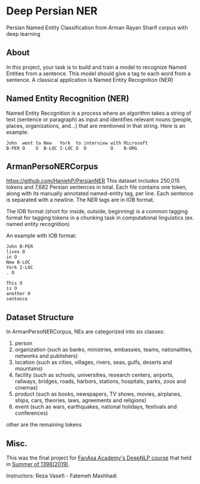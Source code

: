 # Deep Persian NER
Persian Named Entity Classification from Arman Rayan Sharif corpus with deep learning

## About
In this project, your task is to build and train a model to recognize Named Entities from a sentence. This model should give a tag to each word from a sentence. A classical application is Named Entity Recognition (NER)

## Named Entity Recognition (NER)
Named Entity Recognition is a process where an algorithm takes a string of text (sentence or paragraph) as input and identifies relevant nouns (people, places, organizations, and...) that are mentioned in that string. Here is an example:

```
John  went to New   York  to interview with Microsoft 
B-PER O    O  B-LOC I-LOC O  O         O    B-ORG
```

## ArmanPersoNERCorpus
https://github.com/HaniehP/PersianNER
This dataset includes 250,015 tokens and 7,682 Persian sentences in total. Each file contains one token, along with its manually annotated named-entity tag, per line. Each sentence is separated with a newline. The NER tags are in IOB format.

The IOB format (short for inside, outside, beginning) is a common tagging format for tagging tokens in a chunking task in computational linguistics (ex. named entity recognition)

An example with IOB format:

```
John B-PER
lives O
in O
New B-LOC
York I-LOC
. O
 
This O
is O
another O
sentence
```

## Dataset Structure
In ArmanPersoNERCorpus, NEs are categorized into six classes:
1. person
2. organization (such as banks, ministries, embassies, teams, nationalities, networks and publishers)
3. location (such as cities, villages, rivers, seas, gulfs, deserts and mountains)
4. facility (such as schools, universities, research centers, airports, railways, bridges, roads, harbors, stations, hospitals, parks, zoos and cinemas)
5. product (such as books, newspapers, TV shows, movies, airplanes, ships, cars, theories, laws, agreements and religions)
6. event (such as wars, earthquakes, national holidays, festivals and conferences)

other are the remaining tokens

## Misc.
This was the final project for [FanAsa Academy's DeepNLP course](http://fanasa.co/academy.php) that held in [Summer of 1398(2019)](https://evand.com/events/%DA%A9%D8%A7%D8%B1%D8%A8%D8%B1%D8%AF%D9%87%D8%A7%DB%8C-%DB%8C%D8%A7%D8%AF%DA%AF%DB%8C%D8%B1%DB%8C-%D8%B9%D9%85%DB%8C%D9%82-%D8%AF%D8%B1-%D9%BE%D8%B1%D8%AF%D8%A7%D8%B2%D8%B4-%D9%85%D8%AA%D9%86-deep-nlp-6960592#event-cover). 

Instructors: Reza Vasefi - Fatemeh Mashhadi
